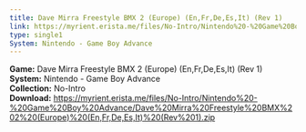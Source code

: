 ```yaml
---
title: Dave Mirra Freestyle BMX 2 (Europe) (En,Fr,De,Es,It) (Rev 1)
link: https://myrient.erista.me/files/No-Intro/Nintendo%20-%20Game%20Boy%20Advance/Dave%20Mirra%20Freestyle%20BMX%202%20(Europe)%20(En,Fr,De,Es,It)%20(Rev%201).zip
type: single1
System: Nintendo - Game Boy Advance
---
```

<b>Game:</b> Dave Mirra Freestyle BMX 2 (Europe) (En,Fr,De,Es,It) (Rev 1)<br>
<b>System:</b> Nintendo - Game Boy Advance<br>
<b>Collection:</b> No-Intro<br>
<b>Download:</b> https://myrient.erista.me/files/No-Intro/Nintendo%20-%20Game%20Boy%20Advance/Dave%20Mirra%20Freestyle%20BMX%202%20(Europe)%20(En,Fr,De,Es,It)%20(Rev%201).zip